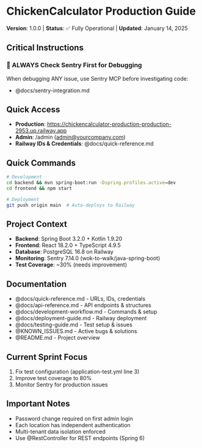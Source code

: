 # ChickenCalculator Production Guide

**Version**: 1.0.0 | **Status**: ✅ Fully Operational | **Updated**: January 14, 2025

## Critical Instructions

### 🚨 ALWAYS Check Sentry First for Debugging
When debugging ANY issue, use Sentry MCP before investigating code:
- @docs/sentry-integration.md

## Quick Access
- **Production**: https://chickencalculator-production-production-2953.up.railway.app
- **Admin**: /admin (admin@yourcompany.com)
- **Railway IDs & Credentials**: @docs/quick-reference.md

## Quick Commands
```bash
# Development
cd backend && mvn spring-boot:run -Dspring.profiles.active=dev
cd frontend && npm start

# Deployment
git push origin main  # Auto-deploys to Railway
```

## Project Context
- **Backend**: Spring Boot 3.2.0 + Kotlin 1.9.20
- **Frontend**: React 18.2.0 + TypeScript 4.9.5
- **Database**: PostgreSQL 16.8 on Railway
- **Monitoring**: Sentry 7.14.0 (wok-to-walk/java-spring-boot)
- **Test Coverage**: ~30% (needs improvement)

## Documentation
- @docs/quick-reference.md - URLs, IDs, credentials
- @docs/api-reference.md - API endpoints & structures
- @docs/development-workflow.md - Commands & setup
- @docs/deployment-guide.md - Railway deployment
- @docs/testing-guide.md - Test setup & issues
- @KNOWN_ISSUES.md - Active bugs & solutions
- @README.md - Project overview

## Current Sprint Focus
1. Fix test configuration (application-test.yml line 3)
2. Improve test coverage to 80%
3. Monitor Sentry for production issues

## Important Notes
- Password change required on first admin login
- Each location has independent authentication
- Multi-tenant data isolation enforced
- Use @RestController for REST endpoints (Spring 6)